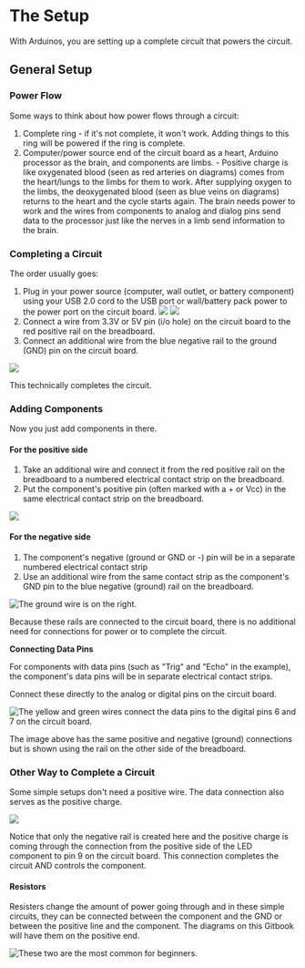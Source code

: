 # The Setup

With Arduinos, you are setting up a complete circuit that powers the circuit.

## General Setup

### Power Flow

Some ways to think about how power flows through a circuit:

1. Complete ring - if it's not complete, it won't work. Adding things to this ring will be powered if the ring is complete.
2. Computer/power source end of the circuit board as a heart, Arduino processor as the brain, and components are limbs. - Positive charge is like oxygenated blood \(seen as red arteries on diagrams\) comes from the heart/lungs to the limbs for them to work. After supplying oxygen to the limbs, the deoxygenated blood \(seen as blue veins on diagrams\) returns to the heart and the cycle starts again. The brain needs power to work and the wires from components to analog and dialog pins send data to the processor just like the nerves in a limb send information to the brain.

### Completing a Circuit

The order usually goes:

1. Plug in your power source \(computer, wall outlet, or battery component\) using your USB 2.0 cord to the USB port or wall/battery pack power to the power port on the circuit board.  ![](../../.gitbook/assets/image%20%28276%29.png) ![](../../.gitbook/assets/image%20%28282%29.png)   
2. Connect a wire from 3.3V or 5V pin \(i/o hole\) on the circuit board to the red positive rail on the breadboard.
3. Connect an additional wire from the blue negative rail to the ground \(GND\) pin on the circuit board.

![](../../.gitbook/assets/image%20%28300%29.png)

This technically completes the circuit.

### Adding Components

Now you just add components in there.

#### For the positive side

1. Take an additional wire and connect it from the red positive rail on the breadboard to a numbered electrical contact strip on the breadboard.
2. Put the component's positive pin \(often marked with a + or Vcc\) in the same electrical contact strip on the breadboard.

![](../../.gitbook/assets/image%20%28294%29.png)

#### For the negative side

1. The component's negative \(ground or GND or -\) pin will be in a separate numbered electrical contact strip
2. Use an additional wire from the same contact strip as the component's GND pin to the blue negative \(ground\) rail on the breadboard.

![The ground wire is on the right.](../../.gitbook/assets/image%20%28278%29.png)

Because these rails are connected to the circuit board, there is no additional need for connections for power or to complete the circuit.

**Connecting Data Pins**

For components with data pins \(such as "Trig" and "Echo" in the example\), the component's data pins will be in separate electrical contact strips.

Connect these directly to the analog or digital pins on the circuit board.

![The yellow and green wires connect the data pins to the digital pins 6 and 7 on the circuit board.](../../.gitbook/assets/image%20%28287%29.png)

The image above has the same positive and negative \(ground\) connections but is shown using the rail on the other side of the breadboard.

### Other Way to Complete a Circuit

Some simple setups don't need a positive wire. The data connection also serves as the positive charge.

![](../../.gitbook/assets/image%20%28307%29.png)

Notice that only the negative rail is created here and the positive charge is coming through the connection from the positive side of the LED component to pin 9 on the circuit board. This connection completes the circuit AND controls the component.

#### Resistors

Resisters change the amount of power going through and in these simple circuits, they can be connected between the component and the GND or between the positive line and the component. The diagrams on this Gitbook will have them on the positive end.

![These two are the most common for beginners.](../../.gitbook/assets/image%20%28283%29.png)



